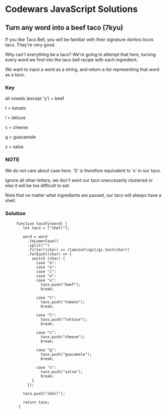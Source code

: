 # Codewars JavaScript Solutions

## Turn any word into a beef taco (7kyu)

If you like Taco Bell, you will be familiar with their signature doritos locos taco. They're very good.

Why can't everything be a taco? We're going to attempt that here, turning every word we find into the taco bell recipe with each ingredient.

We want to input a word as a string, and return a list representing that word as a taco.

### Key

all vowels (except 'y') = beef

t = tomato

l = lettuce

c = cheese

g = guacamole

s = salsa

### NOTE

We do not care about case here. 'S' is therefore equivalent to 's' in our taco.

Ignore all other letters; we don't want our taco uneccesarily clustered or else it will be too difficult to eat.

Note that no matter what ingredients are passed, our taco will always have a shell.

### Solution

```
     function tacofy(word) {
        let taco = ["shell"];

        word = word
          .toLowerCase()
          .split("")
          .filter((char) => /[aeioutlcgs]/gi.test(char))
          .forEach((char) => {
            switch (char) {
              case "a":
              case "e":
              case "i":
              case "o":
              case "u":
                taco.push("beef");
                break;

              case "t":
                taco.push("tomato");
                break;

              case "l":
                taco.push("lettuce");
                break;

              case "c":
                taco.push("cheese");
                break;

              case "g":
                taco.push("guacamole");
                break;

              case "s":
                taco.push("salsa");
                break;
            }
          });

        taco.push("shell");

        return taco;
      }
```
